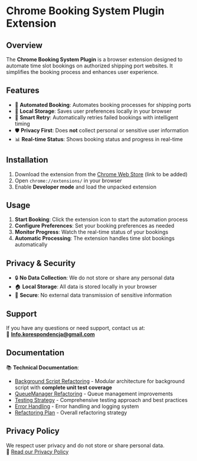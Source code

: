 # Chrome Booking System Plugin Extension

## Overview

The **Chrome Booking System Plugin** is a browser extension designed to automate time slot bookings on authorized shipping port websites. It simplifies the booking process and enhances user experience.

## Features

- 🚢 **Automated Booking**: Automates booking processes for shipping ports
- 💾 **Local Storage**: Saves user preferences locally in your browser
- 🔄 **Smart Retry**: Automatically retries failed bookings with intelligent timing
- 🛡️ **Privacy First**: Does **not** collect personal or sensitive user information
- 📊 **Real-time Status**: Shows booking status and progress in real-time

## Installation

1. Download the extension from the [Chrome Web Store](#) (link to be added)
2. Open `chrome://extensions/` in your browser
3. Enable **Developer mode** and load the unpacked extension

## Usage

1. **Start Booking**: Click the extension icon to start the automation process
2. **Configure Preferences**: Set your booking preferences as needed
3. **Monitor Progress**: Watch the real-time status of your bookings
4. **Automatic Processing**: The extension handles time slot bookings automatically

## Privacy & Security

- 🔒 **No Data Collection**: We do not store or share any personal data
- 🏠 **Local Storage**: All data is stored locally in your browser
- 🔐 **Secure**: No external data transmission of sensitive information

## Support

If you have any questions or need support, contact us at:  
📧 **Info.korespondencja@gmail.com**

## Documentation

📚 **Technical Documentation**:
- [Background Script Refactoring](docs/background-refactoring.md) - Modular architecture for background script with **complete unit test coverage**
- [QueueManager Refactoring](docs/queue-manager-refactoring-summary.md) - Queue management improvements
- [Testing Strategy](docs/testing-strategy.md) - Comprehensive testing approach and best practices
- [Error Handling](docs/error-handling.md) - Error handling and logging system
- [Refactoring Plan](docs/refactoring-plan.md) - Overall refactoring strategy

## Privacy Policy

We respect user privacy and do not store or share personal data.  
📖 [Read our Privacy Policy](PRIVACY_POLICY.md)
